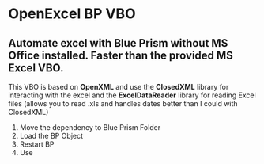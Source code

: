 # OpenExcel BP VBO

## Automate excel with Blue Prism without MS Office installed. Faster than the provided MS Excel VBO.

This VBO is based on **OpenXML** and use the **ClosedXML** library for interacting with the excel and the **ExcelDataReader** library for reading Excel files (allows you to read .xls and handles dates better than I could with ClosedXML)

1. Move the dependency to Blue Prism Folder
2. Load the BP Object
3. Restart BP
4. Use
